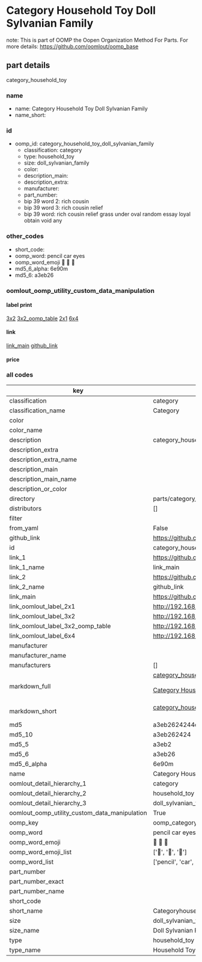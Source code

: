 # Category Household Toy Doll Sylvanian Family  

note: This is part of OOMP the Oopen Organization Method For Parts. For more details: https://github.com/oomlout/oomp_base

##  part details



category_household_toy

### name
* name: Category Household Toy Doll Sylvanian Family
* name_short: 
### id
* oomp_id: category_household_toy_doll_sylvanian_family
  * classification: category
  * type: household_toy
  * size: doll_sylvanian_family
  * color: 
  * description_main: 
  * description_extra: 
  * manufacturer: 
  * part_number: 
  * bip 39 word 2: rich cousin
  * bip 39 word 3: rich cousin relief
  * bip 39 word: rich cousin relief grass under oval random essay loyal obtain void any

### other_codes
* short_code: 
* oomp_word: pencil car eyes
* oomp_word_emoji :pencil: :car: :eyes:
* md5_6_alpha: 6e90m
* md5_6: a3eb26






### oomlout_oomp_utility_custom_data_manipulation
#### label print
[3x2](http://192.168.1.245:1112/?label=oomp%206e90m)
[3x2_oomp_table](http://192.168.1.107:1112/?label=oomp%206e90m)
[2x1](http://192.168.1.242:1112/?label=oomp%206e90m)
[6x4](http://192.168.1.55:1112/?label=oomp%206e90m)    

#### link

[link_main](https://github.com/oomlout/oomlout_oomp_current_version_messy/tree/main/parts/category_household_toy_doll_sylvanian_family) [github_link](https://github.com/oomlout/oomlout_oomp_part_src/tree/main/parts/category_household_toy_doll_sylvanian_family)                             

#### price







### all codes 
| key | value |  
| --- | --- |  
| classification | category |  
| classification_name | Category |  
| color |  |  
| color_name |  |  
| description | category_household_toy |  
| description_extra |  |  
| description_extra_name |  |  
| description_main |  |  
| description_main_name |  |  
| description_or_color |   |  
| directory | parts/category_household_toy_doll_sylvanian_family |  
| distributors | [] |  
| filter |  |  
| from_yaml | False |  
| github_link | https://github.com/oomlout/oomlout_oomp_part_src/tree/main/parts/category_household_toy_doll_sylvanian_family |  
| id | category_household_toy_doll_sylvanian_family |  
| link_1 | https://github.com/oomlout/oomlout_oomp_current_version_messy/tree/main/parts/category_household_toy_doll_sylvanian_family |  
| link_1_name | link_main |  
| link_2 | https://github.com/oomlout/oomlout_oomp_part_src/tree/main/parts/category_household_toy_doll_sylvanian_family |  
| link_2_name | github_link |  
| link_main | https://github.com/oomlout/oomlout_oomp_current_version_messy/tree/main/parts/category_household_toy_doll_sylvanian_family |  
| link_oomlout_label_2x1 | http://192.168.1.242:1112/?label=oomp%206e90m |  
| link_oomlout_label_3x2 | http://192.168.1.245:1112/?label=oomp%206e90m |  
| link_oomlout_label_3x2_oomp_table | http://192.168.1.107:1112/?label=oomp%206e90m |  
| link_oomlout_label_6x4 | http://192.168.1.55:1112/?label=oomp%206e90m |  
| manufacturer |  |  
| manufacturer_name |  |  
| manufacturers | [] |  
| markdown_full | [category_household_toy_doll_sylvanian_family](https://github.com/oomlout/oomlout_oomp_current_version_messy/tree/main/parts/category_household_toy_doll_sylvanian_family)<br>[](https://github.com/oomlout/oomlout_oomp_current_version_messy/tree/main/parts/category_household_toy_doll_sylvanian_family)<br>[Category Household Toy Doll Sylvanian Family](https://github.com/oomlout/oomlout_oomp_current_version_messy/tree/main/parts/category_household_toy_doll_sylvanian_family)<br><br> |  
| markdown_short | [category_household_toy_doll_sylvanian_family](https://github.com/oomlout/oomlout_oomp_current_version_messy/tree/main/parts/category_household_toy_doll_sylvanian_family)<br><br> |  
| md5 | a3eb2624244d363676f6665f6a8c5dca |  
| md5_10 | a3eb262424 |  
| md5_5 | a3eb2 |  
| md5_6 | a3eb26 |  
| md5_6_alpha | 6e90m |  
| name | Category Household Toy Doll Sylvanian Family |  
| oomlout_detail_hierarchy_1 | category |  
| oomlout_detail_hierarchy_2 | household_toy |  
| oomlout_detail_hierarchy_3 | doll_sylvanian_family |  
| oomlout_oomp_utility_custom_data_manipulation | True |  
| oomp_key | oomp_category_household_toy_doll_sylvanian_family |  
| oomp_word | pencil car eyes |  
| oomp_word_emoji | :pencil: :car: :eyes: |  
| oomp_word_emoji_list | [':pencil:', ':car:', ':eyes:'] |  
| oomp_word_list | ['pencil', 'car', 'eyes'] |  
| part_number |  |  
| part_number_exact |  |  
| part_number_name |  |  
| short_code |  |  
| short_name | Categoryhouseholdtoy |  
| size | doll_sylvanian_family |  
| size_name | Doll Sylvanian Family |  
| type | household_toy |  
| type_name | Household Toy |  
